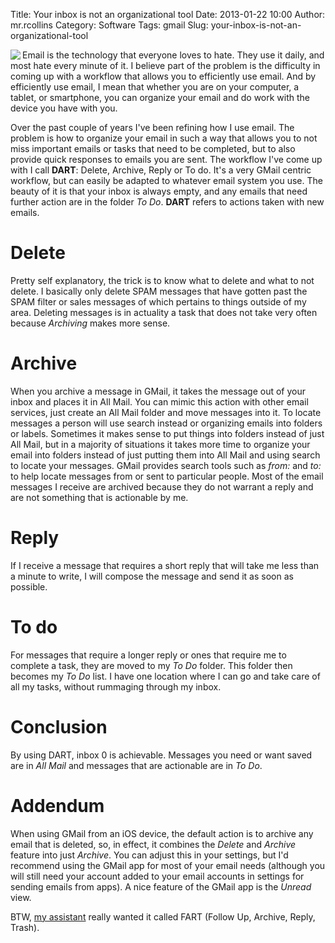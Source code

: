 Title: Your inbox is not an organizational tool
Date: 2013-01-22 10:00
Author: mr.rcollins
Category: Software
Tags: gmail
Slug: your-inbox-is-not-an-organizational-tool

<img src='http://dl.ryancollins.org/blog/TooManyEmails-m.jpg' align=left>Email
is the technology that everyone loves to hate. They use it daily, and most hate
every minute of it. I believe part of the problem
is the difficulty in coming up with a workflow that allows you to
efficiently use email. And by efficiently use email, I mean that whether
you are on your computer, a tablet, or smartphone, you can organize your
email and do work with the device you have with you.

Over the past couple of years I've been refining how I use email. The
problem is how to organize your email in such a way that allows you to
not miss important emails or tasks that need to be completed, but to
also provide quick responses to emails you are sent. The workflow I've
come up with I call **DART**: Delete, Archive, Reply or To do. It's a
very GMail centric workflow, but can easily be adapted to whatever email
system you use. The beauty of it is that your inbox is always empty, and
any emails that need further action are in the folder *To Do*. **DART**
refers to actions taken with new emails.

Delete
======

Pretty self explanatory, the trick is to know what to delete and what to
not delete. I basically only delete SPAM messages that have gotten past
the SPAM filter or sales messages of which pertains to things outside of
my area. Deleting messages is in actuality a task that does not take
very often because *Archiving* makes more sense.

Archive
=======

When you archive a message in GMail, it takes the message out of your
inbox and places it in All Mail. You can mimic this action with other
email services, just create an All Mail folder and move messages into
it. To locate messages a person will use search instead or organizing
emails into folders or labels. Sometimes it makes sense to put things
into folders instead of just All Mail, but in a majority of situations
it takes more time to organize your email into folders instead of just
putting them into All Mail and using search to locate your messages.
GMail provides search tools such as *from:* and *to:* to help locate
messages from or sent to particular people. Most of the email messages I
receive are archived because they do not warrant a reply and are not
something that is actionable by me.

Reply
=====

If I receive a message that requires a short reply that will take me
less than a minute to write, I will compose the message and send it as
soon as possible.

To do
=====

For messages that require a longer reply or ones that require me to
complete a task, they are moved to my *To Do* folder. This folder then
becomes my *To Do* list. I have one location where I can go and take
care of all my tasks, without rummaging through my inbox.

Conclusion
==========

By using DART, inbox 0 is achievable. Messages you need or want saved
are in *All Mail* and messages that are actionable are in *To Do*.

Addendum
========

When using GMail from an iOS device, the default action is to archive
any email that is deleted, so, in effect, it combines the *Delete* and
*Archive* feature into just *Archive*. You can adjust this in your
settings, but I'd recommend using the GMail app for most of your email
needs (although you will still need your account added to your email
accounts in settings for sending emails from apps). A nice feature of
the GMail app is the *Unread* view.

BTW, [my assistant][] really wanted it called FART (Follow Up, Archive,
Reply, Trash).

  [my assistant]: https://twitter.com/mrjdean
